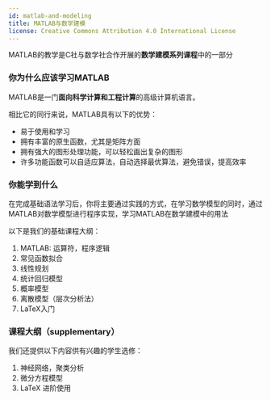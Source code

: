 ```yaml
---
id: matlab-and-modeling
title: MATLAB与数学建模
license: Creative Commons Attribution 4.0 International License
---
```


MATLAB的教学是C社与数学社合作开展的**数学建模系列课程**中的一部分

### 你为什么应该学习MATLAB

MATLAB是一门**面向科学计算和工程计算**的高级计算机语言。

相比它的同行来说，MATLAB具有以下的优势：

- 易于使用和学习
- 拥有丰富的原生函数，尤其是矩阵方面
- 拥有强大的图形处理功能，可以轻松画出复杂的图形
- 许多功能函数可以自适应算法，自动选择最优算法，避免错误，提高效率

### 你能学到什么

在完成基础语法学习后，你将主要通过实践的方式，在学习数学模型的同时，通过MATLAB对数学模型进行程序实现，学习MATLAB在数学建模中的用法

以下是我们的基础课程大纲：

1. MATLAB: 运算符，程序逻辑
2. 常见函数拟合
3. 线性规划
4. 统计回归模型
5. 概率模型
6. 离散模型（层次分析法）
7. LaTeX入门

### 课程大纲（supplementary）

我们还提供以下内容供有兴趣的学生选修：

1. 神经网络，聚类分析
2. 微分方程模型
3. LaTeX 进阶使用
